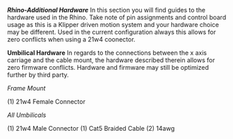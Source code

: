 ***Rhino-Additional Hardware***
In this section you will find guides to the hardware used in the Rhino.  Take note of pin assignments and control board usage as this is a Klipper driven motion system
and your hardware choice may be different.  Used in the current configuration always this allows for zero conflicts when using a 21w4 coonector. 

**Umbilical Hardware**
In regards to the connections between the x axis carriage and the cable mount, the hardware described therein allows for zero firmware conflicts.  Hardware and firmware may
still be optimized further by third party.

*Frame Mount*

(1) 21w4 Female Connector

*All Umbilicals*

(1) 21w4 Male Connector
(1) Cat5 Braided Cable
(2) 14awg
